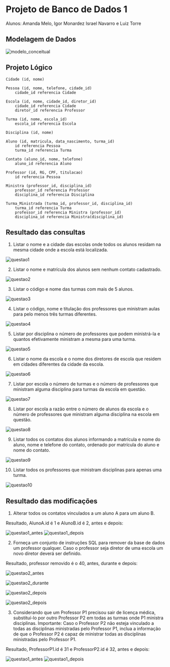 # Projeto de Banco de Dados 1

Alunos: Amanda Melo, Igor Monardez Israel Navarro e Luiz Torre

## Modelagem de Dados

![modelo_conceitual](/images/modelagem.png)

## Projeto Lógico

  ```
  Cidade (id, nome)

  Pessoa (id, nome, telefone, cidade_id)
      cidade_id referencia Cidade

  Escola (id, nome, cidade_id, diretor_id)
      cidade_id referencia Cidade
      diretor_id referencia Professor

  Turma (id, nome, escola_id)
      escola_id referencia Escola

  Disciplina (id, nome)

  Aluno (id, matricula, data_nascimento, turma_id)
      id referencia Pessoa
      turma_id referencia Turma

  Contato (aluno_id, nome, telefone)
      aluno_id referencia Aluno

  Professor (id, RG, CPF, titulacao)
      id referencia Pessoa

  Ministra (professor_id, disciplina_id)
      professor_id referencia Professor
      disciplina_id referencia Disciplina

  Turma_Ministrada (turma_id, professor_id, disciplina_id)
      turma_id referencia Turma
      professor_id referencia Ministra (professor_id)
      disciplina_id referencia Ministra(disciplina_id)
```



## Resultado das consultas

1) Listar o nome e a cidade das escolas onde todos os alunos residam na mesma cidade onde a escola está localizada.

![questao1](/images/1.jpeg)


2) Listar o nome e matrícula dos alunos sem nenhum contato cadastrado.

![questao2](/images/2.jpeg)


3) Listar o código e nome das turmas com mais de 5 alunos.

![questao3](/images/3.jpeg)


4) Listar o código, nome e titulação dos professores que ministram aulas para pelo menos três turmas diferentes.

![questao4](/images/4.jpeg)


5) Listar por disciplina o número de professores que podem ministrá-la e quantos efetivamente ministram a mesma para uma turma.

![questao5](/images/5.jpeg)


6) Listar o nome da escola e o nome dos diretores de escola que residem em cidades diferentes da cidade da escola.

![questao6](/images/6.jpeg)


7) Listar por escola o número de turmas e o número de professores que ministram alguma disciplina para turmas da escola em questão.

![questao7](/images/7.jpeg)


8) Listar por escola a razão entre o número de alunos da escola e o número de professores que ministram alguma disciplina na escola em questão.

![questao8](/images/8.jpeg)


9) Listar todos os contatos dos alunos informando a matrícula e nome do aluno, nome e telefone do contato, ordenado por matrícula do aluno e nome do contato.

![questao9](/images/9.jpeg)


10) Listar todos os professores que ministram disciplinas para apenas uma turma.

![questao10](/images/10.jpeg)



## Resultado das modificações

1) Alterar todos os contatos vinculados a um aluno A para um aluno B.

Resultado, AlunoA.id é 1 e AlunoB.id é 2, antes e depois:

![questao1_antes](/images/before1.jpeg) ![questao1_depois](/images/after1.jpeg)


2) Forneça um conjunto de instruções SQL para remover da base de dados um professor qualquer. Caso o professor seja diretor de uma escola um novo diretor deverá ser definido.

Resultado, professor removido é o 40, antes, durante e depois:

![questao2_antes](/images/before2.jpeg) 

![questao2_durante](/images/process2.jpeg) 

![questao2_depois](/images/after2_1.jpeg) 

![questao2_depois](/images/after2_2.jpeg)


3) Considerando que um Professor P1 precisou sair de licença médica, substituí-lo por outro Professor P2 em todas as turmas onde P1 ministra disciplinas. Importante: Caso o Professor P2 não esteja vinculado a todas as disciplinas ministradas pelo Professor P1, inclua a informação de que o Professor P2 é capaz de ministrar todas as disciplinas ministradas pelo Professor P1.

Resultado, ProfessorP1.id é 31 e ProfessorP2.id é 32, antes e depois:

![questao1_antes](/images/before3.jpeg) ![questao1_depois](/images/after3.jpeg)
